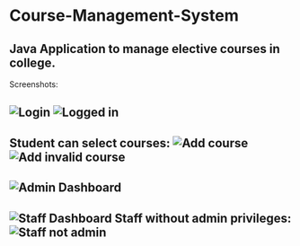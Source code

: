 # Course-Management-System

Java Application to manage elective courses in college.
-----------------------------------------------------------------------------------------------
Screenshots:

![Login](https://drive.google.com/uc?export=view&id=12UKYIr_e1pnmkytsSWv4WP2bjOQzcl-Z)
![Logged in](https://drive.google.com/uc?export=view&id=1s9rwXAoohrnrfBzTh9eN73A39I_SgeU_)
-----------------------------------------------------------------------------------------------
Student can select courses:
![Add course](https://drive.google.com/uc?export=view&id=1hEzxDFEXjQYiBAPY2jUA--Tgdy1eTNnv)
![Add invalid course](https://drive.google.com/uc?export=view&id=1TgyhVaLYvo7TfgwKt3HPLJyVyCNttP-t)
-----------------------------------------------------------------------------------------------
![Admin Dashboard](https://drive.google.com/uc?export=view&id=1nwtLfrw0aHnnATTAi1eHJJ7VwQymn6T5)
-----------------------------------------------------------------------------------------------
![Staff Dashboard](https://drive.google.com/uc?export=view&id=1GphW7oM7ifLnpxw-qo36C-mwxBPmBjq1)
Staff without admin privileges:
![Staff not admin](https://drive.google.com/uc?export=view&id=1SMM-aERfFn4HUhJQiOcVQ79lqvBfZkW2)
-----------------------------------------------------------------------------------------------
